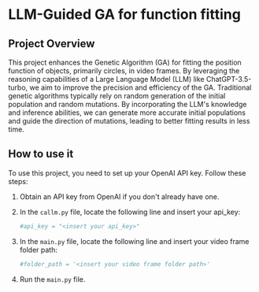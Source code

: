 # LLM-Guided GA for function fitting

## Project Overview

This project enhances the Genetic Algorithm (GA) for fitting the position function of objects, primarily circles, in video frames. By leveraging the reasoning capabilities of a Large Language Model (LLM) like ChatGPT-3.5-turbo, we aim to improve the precision and efficiency of the GA. Traditional genetic algorithms typically rely on random generation of the initial population and random mutations. By incorporating the LLM's knowledge and inference abilities, we can generate more accurate initial populations and guide the direction of mutations, leading to better fitting results in less time.


## How to use it

To use this project, you need to set up your OpenAI API key. Follow these steps:

1. Obtain an API key from OpenAI if you don't already have one.
2. In the `callm.py` file, locate the following line and insert your api_key:

   ```python
   #api_key = "<insert your api_key>"
3. In the `main.py` file, locate the following line and insert your video frame folder path:

   ```python
   #folder_path = '<insert your video frame folder path>'

5. Run the `main.py` file.
